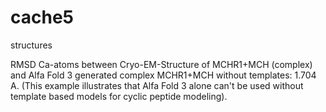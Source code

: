 # cache5
structures

RMSD Ca-atoms between Cryo-EM-Structure of MCHR1+MCH (complex) and Alfa Fold 3 generated complex MCHR1+MCH without templates: 1.704 A.
(This example illustrates that Alfa Fold 3 alone can't be used without template based models for cyclic peptide modeling).
